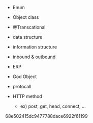 - Enum
- Object class
- @Transcational
- data structure
- information structure

- inbound & outbound
- ERP
- God Object
- protocall

- HTTP method
  - ex) post, get, head, connect, ...

68e502415dc9477788dace6922f61199
